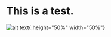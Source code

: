 # This is a test.

![alt text](https://github.com/glennevans/GRD304-test/blob/master/src/glenn.jpg "this is me"){:height="50%" width="50%"}
